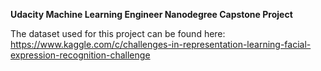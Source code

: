 **Udacity Machine Learning Engineer Nanodegree Capstone Project**

The dataset used for this project can be found here: https://www.kaggle.com/c/challenges-in-representation-learning-facial-expression-recognition-challenge